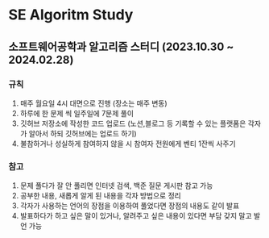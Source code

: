 # SE Algoritm Study
## 소프트웨어공학과 알고리즘 스터디 (2023.10.30 ~ 2024.02.28)
### 규칙
1. 매주 월요일 4시 대면으로 진행 (장소는 매주 변동)
2. 하루에 한 문제 씩 일주일에 7문제 풀이
3. 깃허브 저장소에 작성한 코드 업로드
   (노션,블로그 등 기록할 수 있는 플랫폼은 각자가 알아서 하되 깃허브에는 업로드 하기)
5. 불참하거나 성실하게 참여하지 않을 시 참여자 전원에게 벤티 1잔씩 사주기


### 참고
1. 문제 풀다가 잘 안 풀리면 인터넷 검색, 백준 질문 게시판 참고 가능
2. 공부한 내용, 새롭게 알게 된 내용을 각자 방법으로 정리
3. 각자가 사용하는 언어의 장점을 이용하여 풀었다면 장점의 내용도 같이 발표
4. 발표하다가 하고 싶은 말이 있거나, 알려주고 싶은 내용이 있다면 부담 갖지 말고 발언 가능
